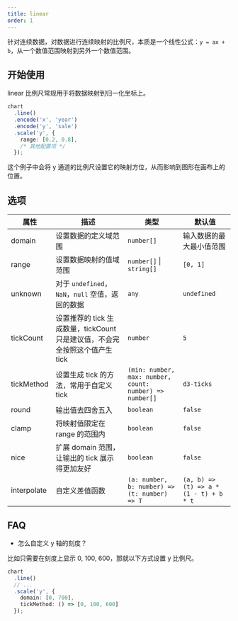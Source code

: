 ```yaml
---
title: linear
order: 1
---
```


针对连续数据，对数据进行连续映射的比例尺，本质是一个线性公式：`y = ax + b`，从一个数值范围映射到另外一个数值范围。

## 开始使用

linear 比例尺常规用于将数据映射到归一化坐标上。

```ts
chart
  .line()
  .encode('x', 'year')
  .encode('y', 'sale')
  .scale('y', {
    range: [0.2, 0.8],
    /* 其他配置项 */
  });
```

这个例子中会将 y 通道的比例尺设置它的映射方位，从而影响到图形在画布上的位置。

## 选项

| 属性 | 描述 | 类型 | 默认值|
| -------------| ----------------------------------------------------------- | -----| -------|
| domain      | 设置数据的定义域范围                                            | `number[]` | 输入数据的最大最小值范围 |
| range       | 设置数据映射的值域范围                                           | `number[]` \| `string[]` | `[0, 1]` |
| unknown     | 对于 `undefined`， `NaN`，`null` 空值，返回的数据                | `any` | `undefined` |
| tickCount   | 设置推荐的 tick 生成数量，tickCount 只是建议值，不会完全按照这个值产生 tick | `number` | `5` |
| tickMethod  | 设置生成 tick 的方法，常用于自定义 tick                           | `(min: number, max: number, count: number) => number[]`      | `d3-ticks` |
| round       | 输出值去四舍五入                                                | `boolean` | `false` |
| clamp       | 将映射值限定在 range 的范围内                                     | `boolean` | `false` |
| nice        | 扩展 domain 范围，让输出的 tick 展示得更加友好                     | `boolean` | `false` |
| interpolate | 自定义差值函数                                                  | `(a: number, b: number) => (t: number) => T` | `(a, b) => (t) => a * (1 - t) + b * t` |

## FAQ

- 怎么自定义 y 轴的刻度？

比如只需要在刻度上显示 0, 100, 600，那就以下方式设置 y 比例尺。

```ts
chart
  .line()
  // ...
  .scale('y', {
    domain: [0, 700],
    tickMethod: () => [0, 100, 600]
  });
```
